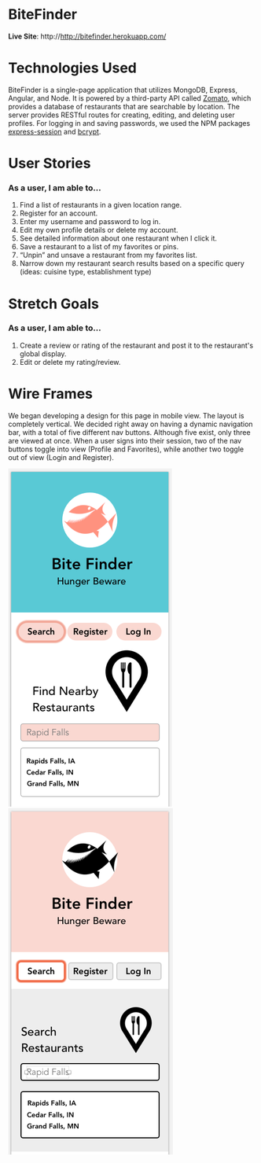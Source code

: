 # BiteFinder
<b>Live Site</b>: http://http://bitefinder.herokuapp.com/
<!-- ============= TECHNOLOGIES USED ============= -->
<h1>Technologies Used</h1>
<p>BiteFinder is a single-page application that utilizes MongoDB, Express, Angular, and Node. It is powered by a third-party API called <a href="https://developers.zomato.com/documentation">Zomato</a>, which provides a database of restaurants that are searchable by location. The server provides RESTful routes for creating, editing, and deleting user profiles. For logging in and saving passwords, we used the NPM packages <a href="https://www.npmjs.com/package/express-session">express-session</a> and <a href="https://www.npmjs.com/package/bcrypt">bcrypt</a>.</p>

<!-- ============= USER STORIES ============= -->
<h1>User Stories</h1>
<h3>As a user, I am able to...</h3>
<ol>
  <li>Find a list of restaurants in a given location range.</li>
  <li>Register for an account.</li>
  <li>Enter my username and password to log in.</li>
  <li>Edit my own profile details or delete my account.</li>
  <li>See detailed information about one restaurant when I click it.</li>
  <li>Save a restaurant to a list of my favorites or pins.</li>
  <li>“Unpin” and unsave a restaurant from my favorites list.</li>
  <li>Narrow down my restaurant search results based on a specific query (ideas: cuisine type, establishment type)</li>
</ol>
<h1>Stretch Goals</h1>
<h3>As a user, I am able to...</h3>
<ol>
  <li>Create a review or rating of the restaurant and post it to the restaurant's global display.</li>
  <li>Edit or delete my rating/review.</li>
</ol>

<!-- ============= WIRE FRAMES ============= -->
<h1>Wire Frames</h1>
<p>We began developing a design for this page in mobile view. The layout is completely vertical. We decided right away on having a dynamic navigation bar, with a total of five different nav buttons. Although five exist, only three are viewed at once. When a user signs into their session, two of the nav buttons toggle into view (Profile and Favorites), while another two toggle out of view (Login and Register).</p>
<img src="/public/img/readme/wireframe1.png">
<img src="/public/img/readme/wireframe2.png">
